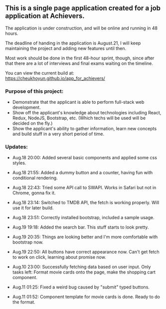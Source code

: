 ## This is a single page application created for a job application at Achievers.

The application is under construction, and will be online and running in 48 hours.

The deadline of handing in the application is August.21, I will keep maintaining the project and adding new features until then.

Most work should be done in the first 48-hour sprint, though, since after that there are a lot of interviews and final exams waiting on the timeline.

You can view the current build at: https://cheukhoyun.github.io/app_for_achievers/

### Purpose of this project:

- Demonstrate that the applicant is able to perform full-stack web development.
- Show off the applicant's knowledge about technologies including React, Redux, NodeJS, Bootstrap, etc. (Which techs will be used will be decided on the fly.)
- Show the applicant's ability to gather information, learn new concepts and build stuff in a very short period of time.

### Updates:

- Aug.18 20:00: Added several basic components and applied some css styles.
- Aug.18 21:55: Added a dummy button and a counter, having fun with conditional rendering.
- Aug.18 22:43: Tried some API call to SWAPI. Works in Safari but not in Chrome, gonna fix it.
- Aug.18 23:14: Switched to TMDB API, the fetch is working properly. Will use it for later build.
- Aug.18 23:51: Correctly installed bootstrap, included a sample usage.

- Aug.19 19:18: Added the search bar. This stuff starts to look pretty.
- Aug.19 20:35: Things are looking better and I'm more comfortable with bootstrap now.
- Aug.19 22:50: All buttons have correct appearance now. Can't get fetch to work on click, learning about promise now.
- Aug.10 23:00: Successfully fetching data based on user input. Only tasks left: Format movie cards onto the page, make the shopping cart component.
- Aug.11 01:25: Fixed a weird bug caused by "submit" typed buttons.
- Aug.11 01:52: Component template for movie cards is done. Ready to do the format.
